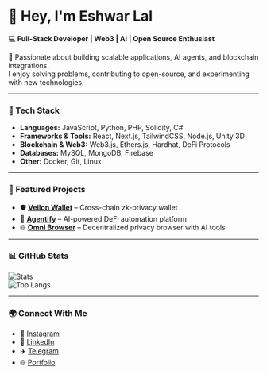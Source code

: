 # 👋 Hey, I'm Eshwar Lal

💻 **Full-Stack Developer | Web3 | AI | Open Source Enthusiast**

🚀 Passionate about building scalable applications, AI agents, and blockchain integrations.  
I enjoy solving problems, contributing to open-source, and experimenting with new technologies.

---

### 🔧 Tech Stack
- **Languages:** JavaScript, Python, PHP, Solidity, C#
- **Frameworks & Tools:** React, Next.js, TailwindCSS, Node.js, Unity 3D
- **Blockchain & Web3:** Web3.js, Ethers.js, Hardhat, DeFi Protocols
- **Databases:** MySQL, MongoDB, Firebase
- **Other:** Docker, Git, Linux

---

### 📂 Featured Projects
- 🛡️ **[Veilon Wallet](#)** – Cross-chain zk-privacy wallet  
- 🤖 **[Agentify](#)** – AI-powered DeFi automation platform  
- 🌐 **[Omni Browser](#)** – Decentralized privacy browser with AI tools  

---

### 📊 GitHub Stats
![Stats](https://github-readme-stats.vercel.app/api?username=EshwarLalEssarani&show_icons=true&theme=radical)  
![Top Langs](https://github-readme-stats.vercel.app/api/top-langs/?username=EshwarLalEssarani&layout=compact&theme=radical)

---

### 🌍 Connect With Me  
- 📸 [Instagram](https://www.instagram.com/ishwerlalessarani/?hl=en)  
- 💼 [LinkedIn](https://www.linkedin.com/in/eshwarlal/)  
- ✈️ [Telegram](https://t.me/ASMODDEV)  
- 🌐 [Portfolio](https://eshwarlal.com)  
